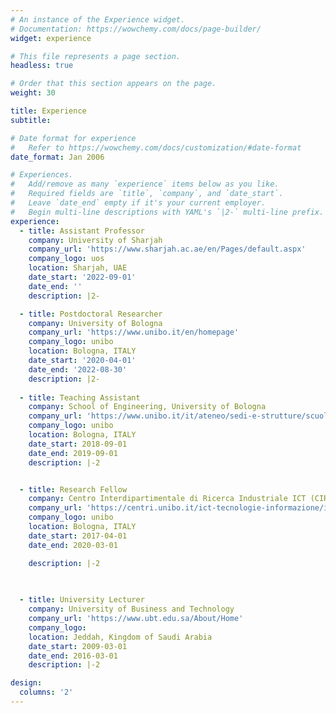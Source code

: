 ```yaml
---
# An instance of the Experience widget.
# Documentation: https://wowchemy.com/docs/page-builder/
widget: experience

# This file represents a page section.
headless: true

# Order that this section appears on the page.
weight: 30

title: Experience
subtitle:

# Date format for experience
#   Refer to https://wowchemy.com/docs/customization/#date-format
date_format: Jan 2006

# Experiences.
#   Add/remove as many `experience` items below as you like.
#   Required fields are `title`, `company`, and `date_start`.
#   Leave `date_end` empty if it's your current employer.
#   Begin multi-line descriptions with YAML's `|2-` multi-line prefix.
experience:
  - title: Assistant Professor
    company: University of Sharjah
    company_url: 'https://www.sharjah.ac.ae/en/Pages/default.aspx'
    company_logo: uos
    location: Sharjah, UAE
    date_start: '2022-09-01'
    date_end: ''
    description: |2-

  - title: Postdoctoral Researcher
    company: University of Bologna
    company_url: 'https://www.unibo.it/en/homepage'
    company_logo: unibo
    location: Bologna, ITALY
    date_start: '2020-04-01'
    date_end: '2022-08-30'
    description: |2-
        
  - title: Teaching Assistant
    company: School of Engineering, University of Bologna
    company_url: 'https://www.unibo.it/it/ateneo/sedi-e-strutture/scuole/scuola-di-ingegneria'
    company_logo: unibo
    location: Bologna, ITALY
    date_start: 2018-09-01
    date_end: 2019-09-01
    description: |-2


  - title: Research Fellow 
    company: Centro Interdipartimentale di Ricerca Industriale ICT (CIRI ICT), University of Bologna
    company_url: 'https://centri.unibo.it/ict-tecnologie-informazione/it'
    company_logo: unibo
    location: Bologna, ITALY
    date_start: 2017-04-01
    date_end: 2020-03-01

    description: |-2
      

   
  - title: University Lecturer 
    company: University of Business and Technology
    company_url: 'https://www.ubt.edu.sa/About/Home'
    company_logo: 
    location: Jeddah, Kingdom of Saudi Arabia
    date_start: 2009-03-01
    date_end: 2016-03-01
    description: |-2

design:
  columns: '2'
---
```

